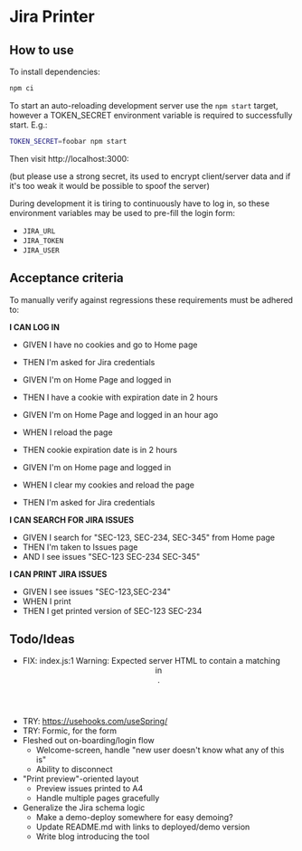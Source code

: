 # Jira Printer

## How to use
To install dependencies:
```bash
npm ci
```

To start an auto-reloading development server use the `npm start` target,
however a TOKEN_SECRET environment variable is required to successfully start.
E.g.:
```bash
TOKEN_SECRET=foobar npm start
```
Then visit http://localhost:3000:

(but please use a strong secret, 
its used to encrypt client/server data and if it's too weak it would be possible to spoof the server)

During development it is tiring to continuously have to log in,
so these environment variables may be used to pre-fill the login form:
* `JIRA_URL`
* `JIRA_TOKEN`
* `JIRA_USER`


## Acceptance criteria
To manually verify against regressions these requirements must be adhered to: 

**I CAN LOG IN**
  * GIVEN I have no cookies and go to Home page
  * THEN I'm asked for Jira credentials


  * GIVEN I'm on Home Page and logged in
  * THEN I have a cookie with expiration date in 2 hours

    
  * GIVEN I'm on Home Page and logged in an hour ago
  * WHEN I reload the page
  * THEN cookie expiration date is in 2 hours
  
  
  * GIVEN I'm on Home page and logged in
  * WHEN I clear my cookies and reload the page
  * THEN I'm asked for Jira credentials

**I CAN SEARCH FOR JIRA ISSUES**
  * GIVEN I search for "SEC-123, SEC-234, SEC-345" from Home page
  * THEN I'm taken to Issues page
  * AND I see issues "SEC-123 SEC-234 SEC-345"

**I CAN PRINT JIRA ISSUES**
  * GIVEN I see issues "SEC-123,SEC-234"
  * WHEN I print
  * THEN I get printed version of SEC-123 SEC-234


## Todo/Ideas
* FIX: index.js:1 Warning: Expected server HTML to contain a matching <header> in <main>.
* TRY: https://usehooks.com/useSpring/
* TRY: Formic, for the form
* Fleshed out on-boarding/login flow
    * Welcome-screen, handle "new user doesn't know what any of this is"
    * Ability to disconnect
* "Print preview"-oriented layout
    * Preview issues printed to A4
    * Handle multiple pages gracefully
* Generalize the Jira schema logic
    * Make a demo-deploy somewhere for easy demoing?
    * Update README.md with links to deployed/demo version
    * Write blog introducing the tool
